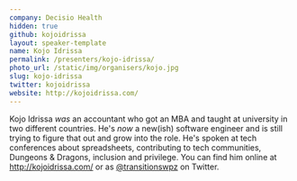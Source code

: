 ```yaml
---
company: Decisio Health
hidden: true
github: kojoidrissa
layout: speaker-template
name: Kojo Idrissa
permalink: /presenters/kojo-idrissa/
photo_url: /static/img/organisers/kojo.jpg
slug: kojo-idrissa
twitter: kojoidrissa
website: http://kojoidrissa.com/
---
```


Kojo Idrissa *was* an accountant who got an MBA and taught at university in
two different countries. He's *now* a new(ish) software engineer and is still
trying to figure that out and grow into the role. He's spoken at tech conferences
about spreadsheets, contributing to tech communities, Dungeons & Dragons, inclusion
and privilege. You can find him online at http://kojoidrissa.com/ or as
[@transitionswpz](https://twitter.com/kojoidrissa) on Twitter.

